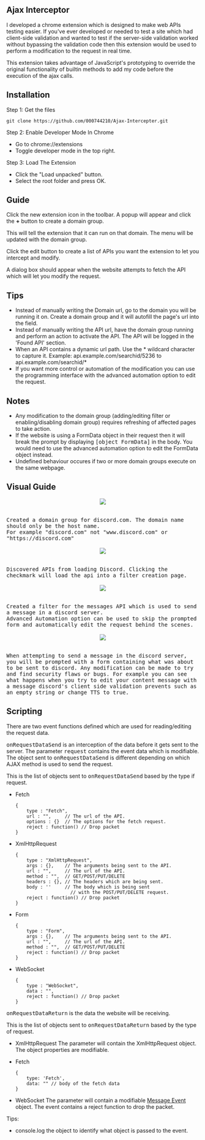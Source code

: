 ## Ajax Interceptor
I developed a chrome extension which is designed to make web APIs testing easier. If you've ever developed or needed to test a site which had client-side validation and wanted to test if the server-side validation worked without bypassing the validation code then this extension would be used to perform a modification to the request in real time.

This extension takes advantage of JavaScript's prototyping to override the original functionality of builtin methods to add my code before the execution of the ajax calls.

 Installation
--
Step 1: Get the files

	git clone https://github.com/000744210/Ajax-Intercepter.git
	


Step 2: Enable Developer Mode In Chrome
- Go to chrome://extensions
- Toggle developer mode in the top right.

Step 3: Load The Extension
- Click the "Load unpacked" button.
- Select the root folder and press OK.

  

Guide
--
Click the new extension icon in the toolbar. A popup will appear and click the **+** button to create a domain group.

This will tell the extension that it can run on that domain. The menu will be updated with the domain group.

Click the edit button to create a list of APIs you want the extension to let you intercept and modify.

A dialog box should appear when the website attempts to fetch the API which will let you modify the request.

Tips
--
- Instead of manually writing the Domain url, go to the domain you will be running it on. Create a domain group and it will autofill the page's url into the field.
- Instead of manually writing the API url, have the domain group running and perform an action to activate the API. The API will be logged in the 'Found API' section.
- When an API contains a dynamic url path. Use the * wildcard character to capture it. Example: 
api.example.com/searchid/5236 to api.example.com/searchid/*
- If you want more control or automation of the modification you can use the programming interface with the advanced automation option to edit the request.

Notes
--
- Any modification to the domain group (adding/editing filter or enabling/disabling domain group) requires refreshing of affected pages to take action.
- If the website is using a FormData object in their request then it will break the prompt by displaying <kbd>[object FormData]</kbd> in the body. You would need to use the advanced automation option to edit the FormData object instead. 
- Undefined behaviour occures if two or more domain groups execute on the same webpage.

Visual Guide
--
<kbd>
	<div align="center">
		<kbd>
			<img src="https://i.imgur.com/krCAf2Q.png">
		</kbd>
	</div>
	<br><br>
	Created a domain group for discord.com. The domain name should only be the host name. <br>For example "discord.com" not "www.discord.com" or "https://discord.com"
</kbd>
<br><br>
<kbd>
	<div align="center">
		<kbd>
			<img src="https://i.imgur.com/Oq7aL6L.png">
		</kbd>
	</div>
	<br><br>
	Discovered APIs from loading Discord. Clicking the checkmark will load the api into a filter creation page.
</kbd>
<br><br>
<kbd>
	<div align="center">
		<kbd>
			<img src="https://i.imgur.com/U8STeQF.png">
		</kbd>
	</div>
	<br><br>
	Created a filter for the messages API which is used to send a message in a discord server.<br>Advanced Automation option can be used to skip the prompted form and automatically edit the request behind the scenes.
</kbd>
<br><br>
<kbd>
	<div align="center">
		<kbd>
			<img src="https://i.imgur.com/6ch201C.png">
		</kbd>
	</div>
	<br><br>
	When attempting to send a message in the discord server, you will be prompted with a form containing what was about to be sent to discord. Any modification can be made to try and find security flaws or bugs. For example you can see what happens when you try to edit your content message with a message discord's client side validation prevents such as an empty string or change TTS to true.
</kbd>

## Scripting
There are two event functions defined which are used for reading/editing the request data. 

<kbd>onRequestDataSend</kbd> is an interception of the data before it gets sent to the server. The parameter <kbd>request</kbd> contains the event data which is modifiable. The object sent to <kbd>onRequestDataSend</kbd> is different depending on which AJAX method is used to send the request.

This is the list of objects sent to <kbd>onRequestDataSend</kbd> based by the type if request.

- Fetch 

      {
          type : "Fetch",    
          url : "",     // The url of the API.
          options : {}  // The options for the fetch request.
          reject : function() // Drop packet
      }

- XmlHttpRequest

      {
          type : "XmlHttpRequest",  
          args : {},    // The arguments being sent to the API.
          url : "",     // The url of the API.
          method : "",  // GET/POST/PUT/DELETE
          headers : {}, // The headers which are being sent.
          body : ''     // The body which is being sent 
 				          // with the POST/PUT/DELETE request.
          reject : function() // Drop packet
      }
 - Form
    
       {
           type : "Form",
           args : {},    // The arguments being sent to the API.
           url : "",     // The url of the API.
           method : "",  // GET/POST/PUT/DELETE
           reject : function() // Drop packet
       }

- WebSocket

      {
          type : "WebSocket",    
          data : "",
          reject : function() // Drop packet
      }


<kbd>onRequestDataReturn</kbd> is the data the website will be receiving.

This is the list of objects sent to <kbd>onRequestDataReturn</kbd> based by the type of request.

- XmlHttpRequest
	The parameter will contain the XmlHttpRequest object. The object properties are modifiable.
- Fetch
              
      {
	      type: 'Fetch',
          data: "" // body of the fetch data
      }
 - WebSocket
     The parameter will contain a modifiable [Message Event]([https://developer.mozilla.org/en-US/docs/Web/API/MessageEvent](https://developer.mozilla.org/en-US/docs/Web/API/MessageEvent)) object.
     The event contains a reject function to drop the packet.


Tips:
- console.log the object to identify what object is passed to the event.
